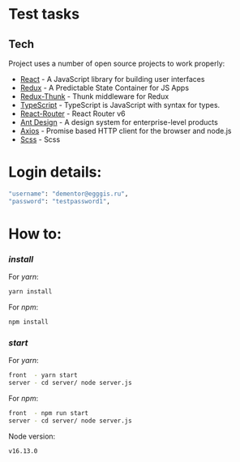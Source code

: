 # Test tasks 

## Tech

Project uses a number of open source projects to work properly:

-   [React](https://reactjs.org/) - A JavaScript library for building user interfaces
-   [Redux](https://redux.js.org/) - A Predictable State Container for JS Apps
-   [Redux-Thunk](https://www.npmjs.com/package/redux-thunk) - Thunk middleware for Redux
-   [TypeScript](https://www.typescriptlang.org/) - TypeScript is JavaScript with syntax for types.
-   [React-Router](https://reactrouter.com/) - React Router v6
-   [Ant Design](https://ant.design/) - A design system for enterprise-level products
-   [Axios](https://www.npmjs.com/package/axios) - Promise based HTTP client for the browser and node.js
-   [Scss](https://sass-scss.ru/) - Scss

# Login details:

```sh
"username": "dementor@egggis.ru",
"password": "testpassword1",
```

# How to:

### _install_

For _yarn_:

```sh
yarn install
```

For _npm_:

```sh
npm install
```

### _start_

For _yarn_:

```sh
front  - yarn start
server - cd server/ node server.js
```

For _npm_:

```sh
front  - npm run start
server - cd server/ node server.js
```


Node version:

```sh
v16.13.0
```
